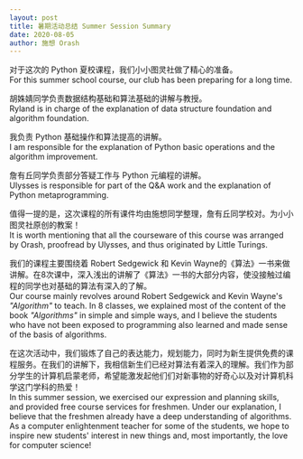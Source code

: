 ```yaml
---
layout: post
title: 暑期活动总结 Summer Session Summary
date: 2020-08-05
author: 施想 Orash
---
```


对于这次的 Python 夏校课程，我们小小图灵社做了精心的准备。<br/>
For this summer school course, our club has been preparing for a long time.

胡姝婧同学负责数据结构基础和算法基础的讲解与教授。<br/>
Ryland is in charge of the explanation of data structure foundation and algorithm foundation.

我负责 Python 基础操作和算法提高的讲解。<br/>
I am responsible for the explanation of Python basic operations and the algorithm improvement.

詹有丘同学负责部分答疑工作与 Python 元编程的讲解。<br/>
Ulysses is responsible for part of the Q&A work and the explanation of Python metaprogramming.

值得一提的是，这次课程的所有课件均由施想同学整理，詹有丘同学校对。为小小图灵社原创的教案！<br/>
It is worth mentioning that all the courseware of this course was arranged by Orash, proofread by Ulysses, and thus originated by Little Turings.

我们的课程主要围绕着 Robert Sedgewick 和 Kevin Wayne的《算法》一书来做讲解。在8次课中，深入浅出的讲解了《算法》一书的大部分内容，使没接触过编程的同学也对基础的算法有深入的了解。<br/>
Our course mainly revolves around Robert Sedgewick and Kevin Wayne's *"Algorithm"* to teach. In 8 classes, we explained most of the content of the book *"Algorithms"* in simple and simple ways, and I believe the students who have not been exposed to programming also learned and made sense of the basis of algorithms.

在这次活动中，我们锻炼了自己的表达能力，规划能力，同时为新生提供免费的课程服务。在我们的讲解下，我相信新生们已经对算法有着深入的理解。我们作为部分学生的计算机启蒙老师，希望能激发起他们们对新事物的好奇心以及对计算机科学这门学科的热爱！<br/>
In this summer session, we exercised our expression and planning skills, and provided free course services for freshmen. Under our explanation, I believe that the freshmen already have a deep understanding of algorithms. As a computer enlightenment teacher for some of the students, we hope to inspire new students' interest in new things and, most importantly, the love for computer science!
